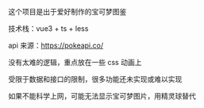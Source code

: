 这个项目是出于爱好制作的宝可梦图鉴

技术栈：vue3 + ts + less

api 来源：https://pokeapi.co/



没有太难的逻辑，重点放在一些 css 动画上

受限于数据和接口的限制，很多功能还未实现或难以实现

如果不能科学上网，可能无法显示宝可梦图片，用精灵球替代